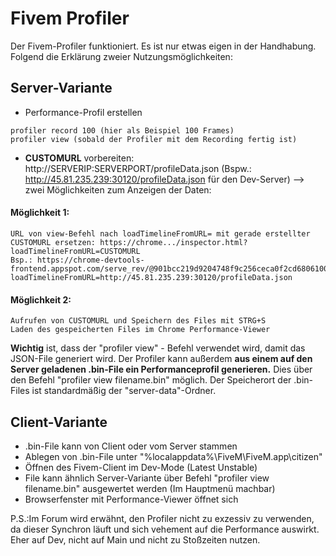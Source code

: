 # Fivem Profiler

Der Fivem-Profiler funktioniert. Es ist nur etwas eigen in der Handhabung. Folgend die Erklärung zweier Nutzungsmöglichkeiten:

## Server-Variante
 - Performance-Profil erstellen
```
profiler record 100 (hier als Beispiel 100 Frames)
profiler view (sobald der Profiler mit dem Recording fertig ist)
```

 - **CUSTOMURL** vorbereiten: http://SERVERIP:SERVERPORT/profileData.json (Bspw.: http://45.81.235.239:30120/profileData.json für den Dev-Server)
 --> zwei Möglichkeiten zum Anzeigen der Daten:
#### Möglichkeit 1:
```
URL von view-Befehl nach loadTimelineFromURL= mit gerade erstellter CUSTOMURL ersetzen: https://chrome.../inspector.html?loadTimelineFromURL=CUSTOMURL
Bsp.: https://chrome-devtools-frontend.appspot.com/serve_rev/@901bcc219d9204748f9c256ceca0f2cd68061006/inspector.html?loadTimelineFromURL=http://45.81.235.239:30120/profileData.json
```
#### Möglichkeit 2:
```
Aufrufen von CUSTOMURL und Speichern des Files mit STRG+S
Laden des gespeicherten Files im Chrome Performance-Viewer
```

**Wichtig** ist, dass der "profiler view" - Befehl verwendet wird, damit das JSON-File generiert wird.
Der Profiler kann außerdem **aus einem auf den Server geladenen .bin-File ein Performanceprofil generieren.** Dies über den Befehl "profiler view filename.bin" möglich.
Der Speicherort der .bin-Files ist standardmäßig der "server-data"-Ordner.

## Client-Variante
 - .bin-File kann von Client oder vom Server stammen 
 - Ablegen von .bin-File unter "%localappdata%\FiveM\FiveM.app\citizen\"
 - Öffnen des Fivem-Client im Dev-Mode (Latest Unstable)
 - File kann ähnlich Server-Variante über Befehl "profiler view filename.bin" ausgewertet werden (Im Hauptmenü machbar)
 - Browserfenster mit Performance-Viewer öffnet sich

P.S.:Im Forum wird erwähnt, den Profiler nicht zu exzessiv zu verwenden, da dieser Synchron läuft und sich vehement auf die Performance auswirkt. Eher auf Dev, nicht auf Main und nicht zu Stoßzeiten nutzen.